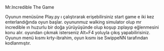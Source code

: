 Mr.Incredible The Game

Oyunun menüsüne Play.py ı çalıştırarak erişebilirsiniz start game e iki kez enterlandığında oyun başlar.
oyununmuz walking simulator olup mr incredible ın huzurlu bir doğa yürüyüşünde olup koşup zıplayıp eğlenmesini konu alır.
oyundan çıkmak isterseniz Alt+F4 yoluyla çıkış yapabilirisiniz.
Oyunun menü kısmı krty-ibrahim, oyun kısmı ise SwippeNN tarafından kodlanmıştır.
